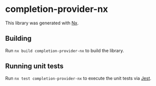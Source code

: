 # completion-provider-nx

This library was generated with [Nx](https://nx.dev).

## Building

Run `nx build completion-provider-nx` to build the library.

## Running unit tests

Run `nx test completion-provider-nx` to execute the unit tests via [Jest](https://jestjs.io).
